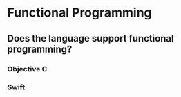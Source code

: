 # Functional Programming

## Does the language support functional programming?

### Objective C 

### Swift
